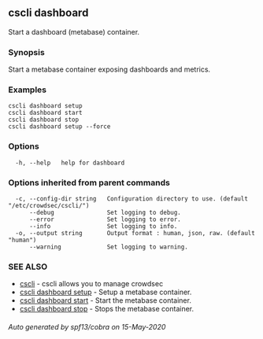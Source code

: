 ## cscli dashboard

Start a dashboard (metabase) container.

### Synopsis

Start a metabase container exposing dashboards and metrics.

### Examples

```
cscli dashboard setup
cscli dashboard start
cscli dashboard stop
cscli dashboard setup --force
```

### Options

```
  -h, --help   help for dashboard
```

### Options inherited from parent commands

```
  -c, --config-dir string   Configuration directory to use. (default "/etc/crowdsec/cscli/")
      --debug               Set logging to debug.
      --error               Set logging to error.
      --info                Set logging to info.
  -o, --output string       Output format : human, json, raw. (default "human")
      --warning             Set logging to warning.
```

### SEE ALSO

* [cscli](cscli.md)	 - cscli allows you to manage crowdsec
* [cscli dashboard setup](cscli_dashboard_setup.md)	 - Setup a metabase container.
* [cscli dashboard start](cscli_dashboard_start.md)	 - Start the metabase container.
* [cscli dashboard stop](cscli_dashboard_stop.md)	 - Stops the metabase container.

###### Auto generated by spf13/cobra on 15-May-2020

